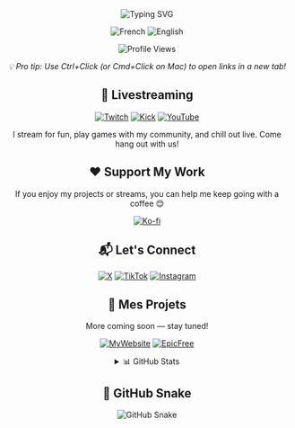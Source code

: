 <div align="center">
  <img src="https://readme-typing-svg.herokuapp.com?font=Fira+Code&size=32&duration=3000&pause=1000&color=6A5ACD&center=true&vCenter=true&width=600&lines=Salut+👋+I'm+Apo!;French+Streamer;Hobbyist+Developer;Ko-fi+lover" alt="Typing SVG" />

  <p align="center">
    <img src="https://img.shields.io/badge/🇫🇷_French-Native-blue?style=for-the-badge&labelColor=1a1b27" alt="French" />
    <img src="https://img.shields.io/badge/🇬🇧_English-Learning-blue?style=for-the-badge&labelColor=1a1b27" alt="English" />
  </p>

  <div align="center">
    <img src="https://komarev.com/ghpvc/?username=apolololo&style=for-the-badge&color=6A5ACD" alt="Profile Views" />
  </div>

  <p><em>💡 Pro tip: Use Ctrl+Click (or Cmd+Click on Mac) to open links in a new tab!</em></p>
</div>

<div align="center">
  <h2>🎥 Livestreaming</h2>

  [![Twitch](https://img.shields.io/badge/Twitch-9146FF?style=for-the-badge&logo=twitch&logoColor=white)](https://www.twitch.tv/tryh_apo)
  [![Kick](https://img.shields.io/badge/Kick-53FC18?style=for-the-badge&logo=kick&logoColor=white)](https://kick.com/tryh-apo)
  [![YouTube](https://img.shields.io/badge/YouTube-FF0000?style=for-the-badge&logo=youtube&logoColor=white)](https://www.youtube.com/@tryhapo)
</div>

<p align="center">I stream for fun, play games with my community, and chill out live. Come hang out with us!</p>

<div align="center">
  <h2>❤️ Support My Work</h2>
  <p>If you enjoy my projects or streams, you can help me keep going with a coffee 😊</p>

  [![Ko-fi](https://img.shields.io/badge/Buy%20Me%20a%20Coffee-FF5E5B?style=for-the-badge&logo=ko-fi&logoColor=white)](https://ko-fi.com/apo__)
</div>

<div align="center">
  <h2>📬 Let's Connect</h2>

  [![X](https://img.shields.io/badge/X-000000?style=for-the-badge&logo=x&logoColor=white)](https://x.com/apoftn1)
  [![TikTok](https://img.shields.io/badge/TikTok-000000?style=for-the-badge&logo=tiktok&logoColor=white)](https://www.tiktok.com/@apo_ban)
  [![Instagram](https://img.shields.io/badge/Instagram-E4405F?style=for-the-badge&logo=instagram&logoColor=white)](https://instagram.com/tryh_apo)
</div>

<div align="center">
  <h2>📌 Mes Projets</h2>
  <p>More coming soon — stay tuned!</p>

  [![MyWebsite](https://img.shields.io/badge/🌐_MyWebsite-Personal_website-6A5ACD?style=for-the-badge)](https://apolinks.netlify.app)
  [![EpicFree](https://img.shields.io/badge/🧩_BrowserExtension-EpicFree-6A5ACD?style=for-the-badge)](https://github.com/apolololo/EpicFree)
</div>

<div align="center">
  <details>
    <summary>📊 GitHub Stats</summary>
    <img src="https://github-readme-stats.vercel.app/api?username=apolololo&show_icons=true&theme=tokyonight&hide_border=true&border_radius=10" alt="GitHub Stats" height="150" />
    <img src="https://github-readme-streak-stats.herokuapp.com/?user=apolololo&theme=tokyonight&hide_border=true&border_radius=10" alt="GitHub Streak" height="150" />
  </details>
</div>

<div align="center">
  <h2>🌟 GitHub Snake</h2>
  <img src="https://github.com/apolololo/apolololo/blob/output/github-contribution-grid-snake.svg" alt="GitHub Snake" />
</div>
